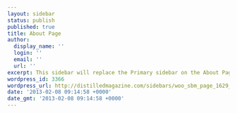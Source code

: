 ```yaml
---
layout: sidebar
status: publish
published: true
title: About Page
author:
  display_name: ''
  login: ''
  email: ''
  url: ''
excerpt: This sidebar will replace the Primary sidebar on the About Page.
wordpress_id: 3366
wordpress_url: http://distilledmagazine.com/sidebars/woo_sbm_page_1629_primary/
date: '2013-02-08 09:14:58 +0000'
date_gmt: '2013-02-08 09:14:58 +0000'
---
```


